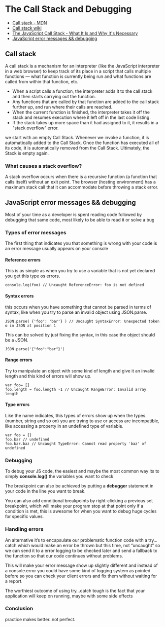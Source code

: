 # **The Call Stack and Debugging**

- [Call stack - MDN](https://developer.mozilla.org/en-US/docs/Glossary/Call_stack)
- [Call stack wiki](https://en.wikipedia.org/wiki/Call_stack)
- [The JavaScript Call Stack - What It Is and Why It's Necessary](https://www.freecodecamp.org/news/understanding-the-javascript-call-stack-861e41ae61d4/)
- [JavaScript error messages && debugging](https://codeburst.io/javascript-error-messages-debugging-d23f84f0ae7c)

## Call stack

A call stack is a mechanism for an interpreter (like the JavaScript interpreter in a web browser) to keep track of its place in a script that calls multiple functions — what function is currently being run and what functions are called from within that function, etc.

- When a script calls a function, the interpreter adds it to the call stack and then starts carrying out the function.
- Any functions that are called by that function are added to the call stack further up, and run where their calls are reached.
- When the current function is finished, the interpreter takes it off the stack and resumes execution where it left off in the last code listing.
- If the stack takes up more space than it had assigned to it, it results in a "stack overflow" error.

we start with an empty Call Stack. Whenever we invoke a function, it is automatically added to the Call Stack. Once the function has executed all of its code, it is automatically removed from the Call Stack. Ultimately, the Stack is empty again.

### **What causes a stack overflow?**

A stack overflow occurs when there is a recursive function (a function that calls itself) without an exit point. The browser (hosting environment) has a maximum stack call that it can accommodate before throwing a stack error.

## **JavaScript error messages && debugging**

Most of your time as a developer is spent reading code followed by debugging that same code, most likely to be able to read it or solve a bug

### **Types of error messages**

The first thing that indicates you that something is wrong with your code is an error message usually appears on your console

#### **Reference errors**

This is as simple as when you try to use a variable that is not yet declared you get this type os errors.

    console.log(foo) // Uncaught ReferenceError: foo is not defined

#### **Syntax errors**

this occurs when you have something that cannot be parsed in terms of syntax, like when you try to parse an invalid object using JSON.parse.

    JSON.parse( {'foo': 'bar'} ) // Uncaught SyntaxError: Unexpected token o in JSON at position 1

This can be solved by just fixing the syntax, in this case the object should be a JSON.

    JSON.parse('{"foo":"bar"}')

#### **Range errors**

Try to manipulate an object with some kind of length and give it an invalid length and this kind of errors will show up.

    var foo= []
    foo.length = foo.length -1 // Uncaught RangeError: Invalid array length

#### **Type errors**

Like the name indicates, this types of errors show up when the types (number, string and so on) you are trying to use or access are incompatible, like accessing a property in an undefined type of variable.

    var foo = {}
    foo.bar // undefined
    foo.bar.baz // Uncaught TypeError: Cannot read property 'baz' of undefined

### **Debugging**

To debug your JS code, the easiest and maybe the most common way its to simply **console.log()** the variables you want to check

The breakpoint can also be achieved by putting a **debugger** statement in your code in the line you want to break.

You can also add conditional breakpoints by right-clicking a previous set breakpoint, which will make your program stop at that point only if a condition is met, this is awesome for when you want to debug huge cycles for specific values.

### **Handling errors**

An alternative it’s to encapsulate our problematic function code with a try…catch which would make an error be thrown but this time, not “uncaught” so we can send it to a error logging to be checked later and send a fallback to the function so that our code continues without problems.

This will make your error message show up slightly different and instead of a console.error you could have some kind of logging system as pointed before so you can check your client errors and fix them without waiting for a report.

The worthiest outcome of using try…catch tough is the fact that your application will keep on running, maybe with some side effects

### **Conclusion**

practice makes better..not perfect.